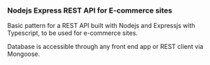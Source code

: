 ### Nodejs Express REST API for E-commerce sites

Basic pattern for a REST API built with Nodejs and Expressjs with Typescript, to be used for e-commerce sites.

Database is accessible through any front end app or REST client via Mongoose.
